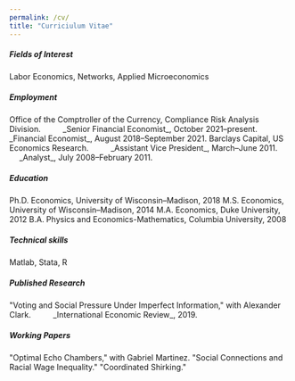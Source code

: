 ```yaml
---
permalink: /cv/
title: "Curriciulum Vitae"
---
```

<h5>Fields of Interest</h5>
Labor Economics, Networks, Applied Microeconomics

<h5>Employment</h5>
Office of the Comptroller of the Currency, Compliance Risk Analysis Division.  
&emsp; &emsp;   _Senior Financial Economist_, October 2021–present.  
&emsp; &emsp;  _Financial Economist_, August 2018–September 2021.   
Barclays Capital, US Economics Research.  
&emsp; &emsp;   _Assistant Vice President_, March–June 2011.  
&emsp; &emsp;  _Analyst_, July 2008–February 2011.  

<h5>Education</h5>
Ph.D. Economics, University of Wisconsin–Madison, 2018  
M.S. Economics, University of Wisconsin–Madison, 2014  
M.A. Economics, Duke University, 2012  
B.A. Physics and Economics-Mathematics, Columbia University, 2008  

<h5>Technical skills</h5>
Matlab, Stata, R

<h5>Published Research</h5>
"Voting and Social Pressure Under Imperfect Information," with Alexander Clark.  
&emsp; &emsp;   _International Economic Review_, 2019.

<h5>Working Papers</h5>
"Optimal Echo Chambers," with Gabriel Martinez.  
"Social Connections and Racial Wage Inequality."  
"Coordinated Shirking."




